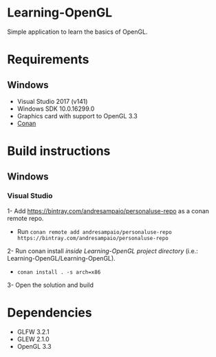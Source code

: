 # Learning-OpenGL
Simple application to learn the basics of OpenGL.

# Requirements
## Windows
- Visual Studio 2017 (v141)
- Windows SDK 10.0.16299.0
- Graphics card with support to OpenGL 3.3
- [Conan](https://conan.io/)

# Build instructions
## Windows
### Visual Studio
1- Add https://bintray.com/andresampaio/personaluse-repo as a conan remote repo.
  - Run `conan remote add andresampaio/personaluse-repo https://bintray.com/andresampaio/personaluse-repo`

2- Run conan install *inside Learning-OpenGL project directory* (i.e.: Learning-OpenGL/Learning-OpenGL).
  - `conan install . -s arch=x86`
 
3- Open the solution and build

# Dependencies
- GLFW 3.2.1
- GLEW 2.1.0
- OpenGL 3.3